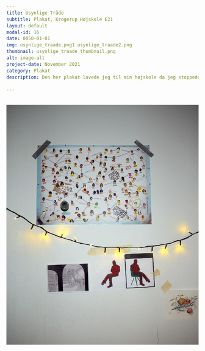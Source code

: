 ```yaml
---
title: Usynlige Tråde
subtitle: Plakat, Krogerup Højskole E21
layout: default
modal-id: 16
date: 0050-01-01
img: usynlige_traade.png1 usynlige_traade2.png
thumbnail: usynlige_traade_thumbnail.png
alt: image-alt
project-date: November 2021
category: Plakat
description: Den her plakat lavede jeg til min højskole da jeg stoppede (42 x 59,4 cm).

---
```


<img src="img/portfolio/usynlige_traade1.png" class="img-responsive img-centered" alt="">
<img src="img/portfolio/usynlige_traade2.png" class="img-responsive img-centered" alt="">